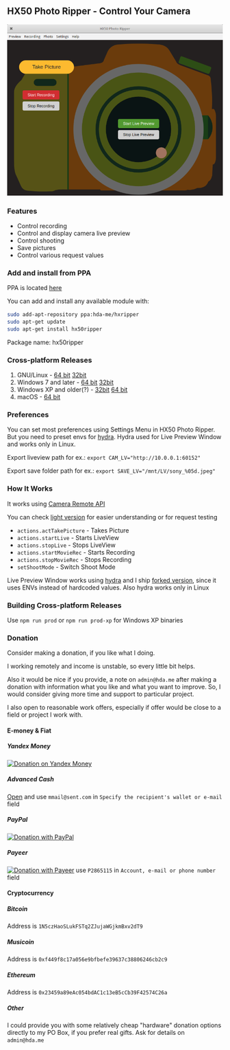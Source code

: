 ## HX50 Photo Ripper - Control Your Camera

![HX50 Photo Ripper ](screenshot-2019-01-22.png)

### Features

* Control recording
* Control and display camera live preview
* Control shooting
* Save pictures
* Control various request values

### Add and install from PPA

PPA is located [here](https://launchpad.net/~hda-me/+archive/ubuntu/hxripper)

You can add and install any available module with:

```bash
sudo add-apt-repository ppa:hda-me/hxripper
sudo apt-get update
sudo apt-get install hx50ripper
```

Package name: hx50ripper 

### Cross-platform Releases

1. GNU/Linux - [64 bit](https://github.com/cryptofuture/hx50ripper/releases/download/v1.0.0/hx50ripper-linux64.tar.xz) [32bit](https://github.com/cryptofuture/hx50ripper/releases/download/v1.0.0/hx50ripper-linux32.tar.xz)
2. Windows 7 and later - [64 bit](https://github.com/cryptofuture/hx50ripper/releases/download/v1.0.0/hx50ripper-win64.zip) [32bit](https://github.com/cryptofuture/hx50ripper/releases/download/v1.0.0/hx50ripper-win32.zip)
3. Windows XP and older(?) - [32bit](https://github.com/cryptofuture/hx50ripper/releases/download/v1.0.0/hx50ripper-winxp-x32.zip) [64 bit](https://github.com/cryptofuture/hx50ripper/releases/download/v1.0.0/hx50ripper-winxp-x64.zip)
4. macOS - [64 bit](https://github.com/cryptofuture/hx50ripper/releases/download/v1.0.0/hx50ripper-osx64.zip)

### Preferences

You can set most preferences using Settings Menu in HX50 Photo Ripper. But you need to preset envs for [hydra](https://github.com/gnd/hydra). Hydra used for Live Preview Window and works only in Linux.

Export liveview path for ex.: `export CAM_LV="http://10.0.0.1:60152"`

Export save folder path for ex.: `export SAVE_LV="/mnt/LV/sony_%05d.jpeg"`

### How It Works

It works using [Camera Remote API](https://developer.sony.com/develop/cameras/)

You can check [light version](https://github.com/cryptofuture/hx50ripper/tree/master/light) for easier understanding or for request testing

* `actions.actTakePicture` - Takes Picture
* `actions.startLive` - Starts LiveView
* `actions.stopLive` - Stops LiveView
* `actions.startMovieRec` - Starts Recording
* `actions.stopMovieRec` - Stops Recording
* `setShootMode` - Switch Shoot Mode

Live Preview Window works using [hydra](https://github.com/gnd/hydra) and I ship [forked version](https://github.com/cryptofuture/hydra), since it uses ENVs instead of hardcoded values. Also hydra works only in Linux

### Building Cross-platform Releases

Use `npm run prod` or `npm run prod-xp` for Windows XP binaries

### Donation

Consider making a donation, if you like what I doing.

I working remotely and income is unstable, so every little bit helps.

Also it would be nice if you provide, a note on `admin@hda.me` after making a donation with information what you like and what you want to improve. So, I would consider giving more time and support to particular project.

I also open to reasonable work offers, especially if offer would be close to a field or project I work with.

#### E-money & Fiat

##### Yandex Money
[![Donation on Yandex Money](https://money.yandex.ru/i/shop/apple-touch-icon-72x72.png)](https://money.yandex.ru/to/410015241627045)
##### Advanced Cash
[Open](https://wallet.advcash.com/pages/transfer/wallet) and use `mmail@sent.com` in `Specify the recipient's wallet or e-mail` field
##### PayPal
[![Donation with PayPal](https://www.paypalobjects.com/webstatic/icon/pp72.png)](https://paypal.me/hdadonation)
##### Payeer
[![Donation with Payeer](https://payeer.com/bitrix/templates/difiz_account_new/img/logo-img.svg)](https://payeer.com/en/account/send/) use `P2865115` in `Account, e-mail or phone number` field

#### Cryptocurrency

##### Bitcoin
Address is `1N5czHaoSLukFSTq2ZJujaWGjkmBxv2dT9`
##### Musicoin 
Address is `0xf449f8c17a056e9bfbefe39637c38806246cb2c9`
##### Ethereum
Address is `0x23459a89eAc054bdAC1c13eB5cCb39F42574C26a`
##### Other 
I could provide you with some relatively cheap "hardware" donation options directly to my PO Box, if you prefer real gifts. Ask for details on `admin@hda.me`
